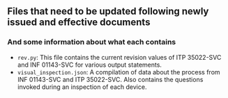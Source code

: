 ## Files that need to be updated following newly issued and effective documents

### And some information about what each contains

* `rev.py`: 
This file contains the current revision values of ITP 35022-SVC and INF 01143-SVC for various output statements.
* `visual_inspection.json`: 
A compilation of data about the process from INF 01143-SVC and ITP 35022-SVC. Also contains the questions invoked during
an inspection of each device.